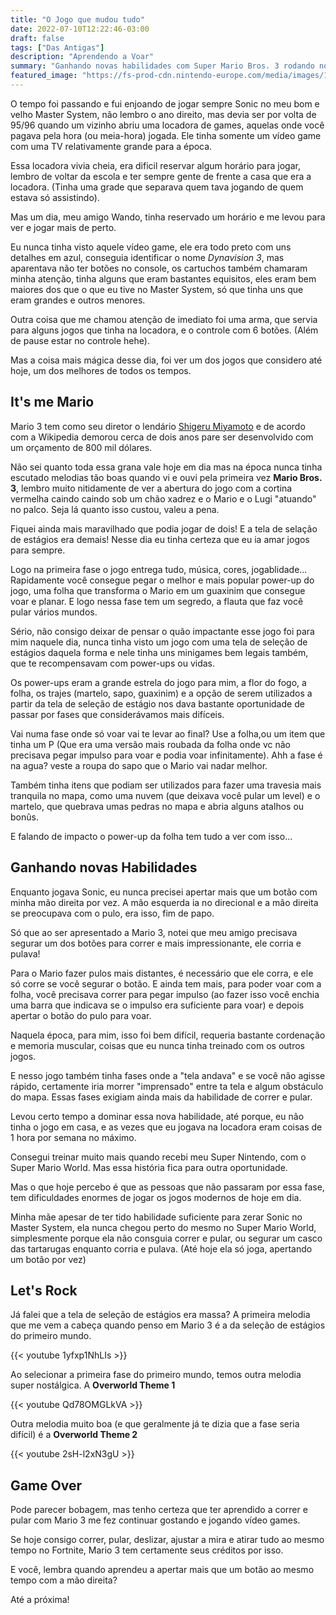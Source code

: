 ```yaml
---
title: "O Jogo que mudou tudo"
date: 2022-07-10T12:22:46-03:00
draft: false
tags: ["Das Antigas"]
description: "Aprendendo a Voar"
summary: "Ganhando novas habilidades com Super Mario Bros. 3 rodando no nosso console nacional, o bom e velho Dynavision"
featured_image: "https://fs-prod-cdn.nintendo-europe.com/media/images/10_share_images/games_15/virtual_console_wii_u_7/H2x1_WiiUVC_SuperMarioBros3.jpg"
---
```


O tempo foi passando e fui enjoando de jogar sempre Sonic no meu bom e velho Master System, não lembro o ano direito, mas devia ser por volta de 95/96 quando um vizinho abriu uma locadora de games, aquelas onde você pagava pela hora (ou meia-hora) jogada. Ele tinha somente um vídeo game com uma TV relativamente grande para a época.

Essa locadora vivia cheia, era dificil reservar algum horário para jogar, lembro de voltar da escola e ter sempre gente de frente a casa que era a locadora. (Tinha uma grade que separava quem tava jogando de quem estava só assistindo).

Mas um dia, meu amigo Wando, tinha reservado um horário e me levou para ver e jogar mais de perto.

Eu nunca tinha visto aquele vídeo game, ele era todo preto com uns detalhes em azul, conseguia identificar o nome *Dynavision 3*, mas aparentava não ter botões no console, os cartuchos também chamaram minha atenção, tinha alguns que eram bastantes equisitos, eles eram bem maiores dos que o que eu tive no Master System, só que tinha uns que eram grandes e outros menores.

Outra coisa que me chamou atenção de imediato foi uma arma, que servia para alguns jogos que tinha na locadora, e o controle com 6 botões. (Além de pause estar no controle hehe).

Mas a coisa mais mágica desse dia, foi ver um dos jogos que considero até hoje, um dos melhores de todos os tempos.

## It's me Mario

Mario 3 tem como seu diretor o lendário [Shigeru Miyamoto](https://pt.wikipedia.org/wiki/Shigeru_Miyamoto) e de acordo com a Wikipedia demorou cerca de dois anos pare ser desenvolvido com um orçamento de 800 mil dólares.

Não sei quanto toda essa grana vale hoje em dia mas na época nunca tinha escutado melodias tão boas quando vi e ouvi pela primeira vez **Mario Bros. 3**, lembro muito nitidamente de ver a abertura do jogo com a cortina vermelha caindo caindo sob um chão xadrez e o Mario e o Lugi "atuando" no palco. Seja lá quanto isso custou, valeu a pena.

Fiquei ainda mais maravilhado que podia jogar de dois! E a tela de selação de estágios era demais! Nesse dia eu tinha certeza que eu ia amar jogos para sempre.

Logo na primeira fase o jogo entrega tudo, música, cores, jogablidade... Rapidamente você consegue pegar o melhor e mais popular power-up do jogo, uma folha que transforma o Mario em um guaxinim que consegue voar e planar. E logo nessa fase tem um segredo, a flauta que faz você pular vários mundos.

Sério, não consigo deixar de pensar o quão impactante esse jogo foi para mim naquele dia, nunca tinha visto um jogo com uma tela de seleção de estágios daquela forma e nele tinha uns minigames bem legais também, que te recompensavam com power-ups ou vidas.

Os power-ups eram a grande estrela do jogo para mim, a flor do fogo, a folha, os trajes (martelo, sapo, guaxinim) e a opção de serem utilizados a partir da tela de seleção de estágio nos dava bastante oportunidade de passar por fases que considerávamos mais difíceis.

Vai numa fase onde só voar vai te levar ao final? Use a folha,ou um item que tinha um P (Que era uma versão mais roubada da folha onde vc não precisava pegar impulso para voar e podia voar infinitamente). Ahh a fase é na agua? veste a roupa do sapo que o Mario vai nadar melhor. 

Também tinha itens que podiam ser utilizados para fazer uma travesia mais tranquila no mapa, como uma nuvem (que deixava você pular um level) e o martelo, que quebrava umas pedras no mapa e abria alguns atalhos ou bonûs.

E falando de impacto o power-up da folha tem tudo a ver com isso...

## Ganhando novas Habilidades

Enquanto jogava Sonic, eu nunca precisei apertar mais que um botão com minha mão direita por vez. A mão esquerda ia no direcional e a mão direita se preocupava com o pulo, era isso, fim de papo.

Só que ao ser apresentado a Mario 3, notei que meu amigo precisava segurar um dos botões para correr e mais impressionante, ele corria e pulava!

Para o Mario fazer pulos mais distantes, é necessário que ele corra, e ele só corre se você segurar o botão. E ainda tem mais, para poder voar com a folha, você precisava correr para pegar impulso (ao fazer isso você enchia uma barra que indicava se o impulso era suficiente para voar) e depois apertar o botão do pulo para voar.

Naquela época, para mim, isso foi bem difícil, requeria bastante cordenação e memoria muscular, coisas que eu nunca tinha treinado com os outros jogos.

E nesso jogo também tinha fases onde a "tela andava" e se você não agisse rápido, certamente iria morrer "imprensado" entre ta tela e algum obstáculo do mapa. Essas fases exigiam ainda mais da habilidade de correr e pular.

Levou certo tempo a dominar essa nova habilidade, até porque, eu não tinha o jogo em casa, e as vezes que eu jogava na locadora eram coisas de 1 hora por semana no máximo.

Consegui treinar muito mais quando recebi meu Super Nintendo, com o Super Mario World. Mas essa história fica para outra oportunidade.

Mas o que hoje percebo é que as pessoas que não passaram por essa fase, tem dificuldades enormes de jogar os jogos modernos de hoje em dia.

Minha mãe apesar de ter tido habilidade suficiente para zerar Sonic no Master System, ela nunca chegou perto do mesmo no Super Mario World, simplesmente porque ela não consguia correr e pular, ou segurar um casco das tartarugas enquanto corria e pulava. (Até hoje ela só joga, apertando um botão por vez)

## Let's Rock

Já falei que a tela de seleção de estágios era massa? A primeira melodia que me vem a cabeça quando penso em Mario 3 é a da seleção de estágios do primeiro mundo.

{{< youtube 1yfxp1NhLIs >}}

Ao selecionar a primeira fase do primeiro mundo, temos outra melodia super nostálgica. A **Overworld Theme 1**

{{< youtube Qd78OMGLkVA >}}

Outra melodia muito boa (e que geralmente já te dizia que a fase seria difícil) é a **Overworld Theme 2**

{{< youtube 2sH-l2xN3gU >}}

## Game Over

Pode parecer bobagem, mas tenho certeza que ter aprendido a correr e pular com Mario 3 me fez continuar gostando e jogando vídeo games. 

Se hoje consigo correr, pular, deslizar, ajustar a mira e atirar tudo ao mesmo tempo no Fortnite, Mario 3 tem certamente seus créditos por isso.

E você, lembra quando aprendeu a apertar mais que um botão ao mesmo tempo com a mão direita? 

Até a próxima!










